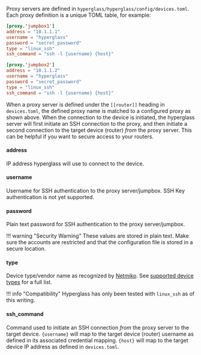 Proxy servers are defined in `hyperglass/hyperglass/config/devices.toml`. Each proxy definition is a unique TOML table, for example:

```toml
[proxy.'jumpbox1']
address = "10.1.1.1"
username = "hyperglass"
password = "secret_password"
type = "linux_ssh"
ssh_command = "ssh -l {username} {host}"

[proxy.'jumpbox2']
address = "10.1.1.2"
username = "hyperglass"
password = "secret_password"
type = "linux_ssh"
ssh_command = "ssh -l {username} {host}"
```

When a proxy server is defined under the `[[router]]` heading in `devices.toml`, the defined proxy name is matched to a configured proxy as shown above. When the connection to the device is initiated, the hyperglass server will first initiate an SSH connection to the proxy, and then initiate a second connection to the target device (router) *from* the proxy server. This can be helpful if you want to secure access to your routers.

#### address

IP address hyperglass will use to connect to the device.

#### username

Username for SSH authentication to the proxy server/jumpbox. SSH Key authentication is not yet supported.

#### password

Plain text password for SSH authentication to the proxy server/jumpbox.

!!! warning "Security Warning"
    These values are stored in plain text. Make sure the accounts are restricted and that the configuration file is stored in a secure location.

#### type

Device type/vendor name as recognized by [Netmiko](https://github.com/ktbyers/netmiko). See [supported device types](#supported-device-types) for a full list.

!!! info "Compatibility"
    Hyperglass has only been tested with `linux_ssh` as of this writing.

#### ssh_command

Command used to initiate an SSH connection *from* the proxy server to the target device. `{username}` will map to the target device (router) username as defined in its associated credential mapping. `{host}` will map to the target device IP address as defined in `devices.toml`.
